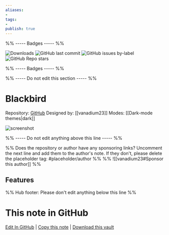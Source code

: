 ```yaml
---
aliases:
- 
tags: 
- 
publish: true
---
```


%% ----- Badges ----- %%

![Downloads](https://img.shields.io/badge/downloads-28106-573E7A?style=for-the-badge&logo=)
![GitHub last commit](https://img.shields.io/github/last-commit/vanadium23/obsidian-blackbird-theme?color=573E7A&label=last%20update&logo=github&style=for-the-badge)
![GitHub issues by-label](https://img.shields.io/github/issues/vanadium23/obsidian-blackbird-theme/help%20wanted?color=573E7A&logo=github&style=for-the-badge) 
![GitHub Repo stars](https://img.shields.io/github/stars/vanadium23/obsidian-blackbird-theme?color=573E7A&logo=github&style=for-the-badge)

%% ----- Badges ----- %%

%% ----- Do not edit this section ----- %%

# Blackbird

Repository: [GitHub](https://github.com/vanadium23/obsidian-blackbird-theme)
Designed by: [[vanadium23]]
Modes: [[Dark-mode themes|dark]]



![screenshot](https://github.com/vanadium23/obsidian-blackbird-theme/raw/HEAD/images/example.png)

%% ----- Do not edit anything above this line ----- %% 

%% Does the repository or author have any sponsoring links? Uncomment the next line and add them to the author's note. If they don't, please delete the placeholder tag: #placeholder/author %%
%% ![[vanadium23#Sponsor this author]] %%


## Features



%% Hub footer: Please don't edit anything below this line %%

# This note in GitHub

<span class="git-footer">[Edit In GitHub](https://github.dev/obsidian-community/obsidian-hub/blob/main/02%20-%20Community%20Expansions/02.05%20All%20Community%20Expansions/Themes/Blackbird.md "git-hub-edit-note") | [Copy this note](https://raw.githubusercontent.com/obsidian-community/obsidian-hub/main/02%20-%20Community%20Expansions/02.05%20All%20Community%20Expansions/Themes/Blackbird.md "git-hub-copy-note") | [Download this vault](https://github.com/obsidian-community/obsidian-hub/archive/refs/heads/main.zip "git-hub-download-vault") </span>
